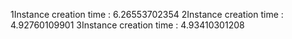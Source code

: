 1Instance creation time : 6.26553702354
2Instance creation time : 4.92760109901
3Instance creation time : 4.93410301208
